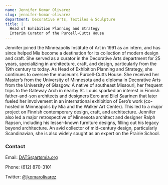 ```yaml
---
name: Jennifer Komar Olivarez
slug: jennifer-komar-olivarez
department: Decorative Arts, Textiles & Sculpture
title: |
  Head of Exhibition Planning and Strategy
  Interim Curator of the Purcell-Cutts House
---
```


Jennifer joined the Minneapolis Institute of Art in 1991 as an intern, and has since helped Mia become a destination for its collection of modern design and craft. She served as a curator in the Decorative Arts department for 25 years, specializing in architecture, craft, and design, particularly from the 19th century to today. As Head of Exhibition Planning and Strategy, she continues to oversee the museum’s Purcell-Cutts House. She received her Master’s from the University of Minnesota and a diploma in Decorative Arts from the University of Glasgow. A native of southeast Missouri, her frequent trips to the Gateway Arch in nearby St. Louis sparked an interest in Finnish father-and-son architects and designers Eero and Eliel Saarinen that later fueled her involvement in an international exhibition of Eero’s work (co-hosted in Minneapolis by Mia and the Walker Art Center). This led to a major project on Finnish contemporary design, craft, and architecture. Jennifer also led a major retrospective of Minnesota architect and designer Ralph Rapson, including his lesser-known furniture designs, filling out his legacy beyond architecture. An avid collector of mid-century design, particularly Scandinavian, she is also widely sought as an expert on the Prairie School.


### Contact

Email: [DATS@artsmia.org](mailto:dats@artsmia.org)

Phone: (612) 870-3101

Twitter: [@jkomarolivarez](http://twitter.com/jkomarolivarez)
